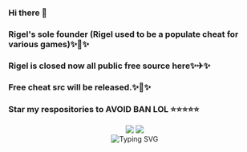 ### Hi there 👋
### Rigel's sole founder (Rigel used to be a populate cheat for various games)✨🎇✨
### Rigel is closed now all public free source here✨✈✨
### Free cheat src will be released.✨🎉✨
### Star my respositories to AVOID BAN LOL ⭐⭐⭐⭐⭐

<!--
**Ashe233/Ashe233** is a ✨ _special_ ✨ repository because its `README.md` (this file) appears on your GitHub profile.

Here are some ideas to get you started:

- 🔭 I’m currently working on ...
- 🌱 I’m currently learning ...
- 👯 I’m looking to collaborate on ...
- 🤔 I’m looking for help with ...
- 💬 Ask me about ...
- 📫 How to reach me: ...
- 😄 Pronouns: ...
- ⚡ Fun fact: ...
-->
<view>
<div align="center">
  <img src="https://github-readme-stats.vercel.app/api?username=Ashe233&show_icons=true&theme=synthwave" /> 
  <img src="https://github-readme-stats.vercel.app/api/top-langs/?username=Ashe233&layout=compact&langs_count=6&text_color=000&icon_color=fff&theme=graywhite" />
</div>
</view>
<div align="center">
  <a>
    <img src="https://readme-typing-svg.demolab.com?font=Fira+Code&pause=1000&color=024EF7&width=435&lines=Call me a cheat hero&center=true&size=27" alt="Typing SVG" />
  </a>
</div>
